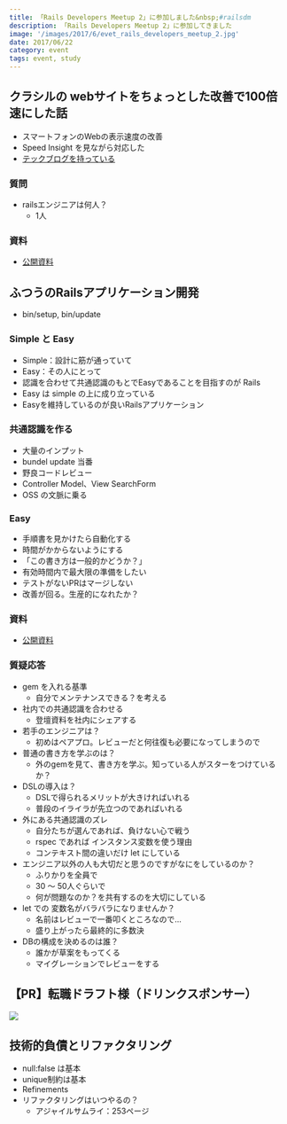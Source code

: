 ```yaml
---
title: 「Rails Developers Meetup 2」に参加しました&nbsp;#railsdm
description: 「Rails Developers Meetup 2」に参加してきました
image: '/images/2017/6/evet_rails_developers_meetup_2.jpg'
date: 2017/06/22
category: event
tags: event, study
---
```


## クラシルの webサイトをちょっとした改善で100倍速にした話

- スマートフォンのWebの表示速度の改善
- Speed Insight を見ながら対応した
- [テックブログを持っている](http://tech.dely.jp/entry/2017/06/21/191832)

### 質問

- railsエンジニアは何人？
  - 1人

### 資料

- [公開資料](https://speakerdeck.com/okutaku0507)

## ふつうのRailsアプリケーション開発

- bin/setup, bin/update

### Simple と Easy

- Simple：設計に筋が通っていて
- Easy：その人にとって
- 認識を合わせて共通認識のもとでEasyであることを目指すのが Rails
- Easy は simple の上に成り立っている
- Easyを維持しているのが良いRailsアプリケーション

### 共通認識を作る

- 大量のインプット
- bundel update 当番
- 野良コードレビュー
- Controller Model、View SearchForm
- OSS の文脈に乗る

### Easy

- 手順書を見かけたら自動化する
- 時間がかからないようにする
- 「この書き方は一般的かどうか？」
- 有効時間内で最大限の準備をしたい
- テストがないPRはマージしない
- 改善が回る。生産的になれたか？

### 資料

- [公開資料](https://www.slideshare.net/takafumionaka/rails-77195340)

### 質疑応答

- gem を入れる基準
  - 自分でメンテナンスできる？を考える
- 社内での共通認識を合わせる
  - 登壇資料を社内にシェアする
- 若手のエンジニアは？
  - 初めはペアプロ。レビューだと何往復も必要になってしまうので
- 普通の書き方を学ぶのは？
  - 外のgemを見て、書き方を学ぶ。知っている人がスターをつけているか？
- DSLの導入は？
  - DSLで得られるメリットが大きければいれる
  - 普段のイライラが先立つのであればいれる
- 外にある共通認識のズレ
  - 自分たちが選んであれば、負けない心で戦う
  - rspec であれば インスタンス変数を使う理由
  - コンテキスト間の違いだけ let にしている
- エンジニア以外の人も大切だと思うのですがなにをしているのか？
  - ふりかりを全員で
  - 30 〜 50人ぐらいで
  - 何が問題なのか？を共有するのを大切にしている
- let での 変数名がバラバラになりませんか？
  - 名前はレビューで一番叩くところなので...
  - 盛り上がったら最終的に多数決
- DBの構成を決めるのは誰？
  - 誰かが草案をもってくる
  - マイグレーションでレビューをする

## 【PR】転職ドラフト様（ドリンクスポンサー）

[![](/images/2017/6/evet_rails_developers_meetup_2.jpg)](https://job-draft.jp/)

## 技術的負債とリファクタリング

- null:false は基本
- unique制約は基本
- Refinements
- リファクタリングはいつやるの？
  - アジャイルサムライ：253ページ
